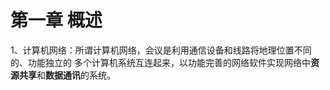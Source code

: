 # 第一章 概述

1、计算机网络：所谓计算机网络，会议是利用通信设备和线路将地理位置不同的、功能独立的 多个计算机系统互连起来，以功能完善的网络软件实现网络中**资源共享**和**数据通讯**的系统。
